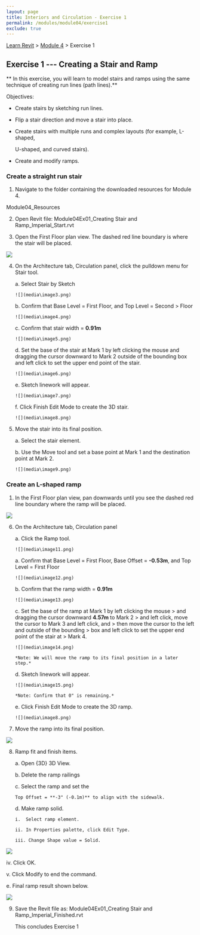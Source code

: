 ```yaml
---
layout: page
title: Interiors and Circulation - Exercise 1
permalink: /modules/module04/exercise1
exclude: true
---
```


[Learn Revit](/learnrevit/) > [Module 4](/learnrevit/modules/module04/) > Exercise 1

## Exercise 1 --- Creating a Stair and Ramp

** In this exercise, you will learn to model stairs and ramps using the
same technique of creating run lines (path lines).**

Objectives:

-   Create stairs by sketching run lines.

-   Flip a stair direction and move a stair into place.

-   Create stairs with multiple runs and complex layouts (for example,
    L-shaped,

    U-shaped, and curved stairs).

-   Create and modify ramps.

### Create a straight run stair

1.  Navigate to the folder containing the downloaded resources for
    Module 4.

Module04_Resources

2.  Open Revit file: Module04Ex01_Creating Stair and
    Ramp_Imperial_Start.rvt

3.  Open the First Floor plan view. The dashed red line boundary is
    where the stair will be placed.

 ![](media\image2.png)

4.  On the Architecture tab, Circulation panel, click the pulldown menu
    for Stair tool.

    a.  Select Stair by Sketch

        ![](media\image3.png)

    b.  Confirm that Base Level = First Floor, and Top Level = Second
        > Floor

        ![](media\image4.png)

    c.  Confirm that stair width = **0.91m**

        ![](media\image5.png)

    d.  Set the base of the stair at Mark 1 by left clicking the mouse and dragging the cursor downward to Mark 2 outside of the bounding box and left click to set the upper end point of the stair.

        ![](media\image6.png)

    e.  Sketch linework will appear.

        ![](media\image7.png)

    f.  Click Finish Edit Mode to create the 3D stair.

        ![](media\image8.png)

5.  Move the stair into its final position.

    a.  Select the stair element.

    b.  Use the Move tool and set a base point at Mark 1 and the destination point at Mark 2.

        ![](media\image9.png)

### Create an L-shaped ramp

1.  In the First Floor plan view, pan downwards until you see the dashed
    red line boundary where the ramp will be placed.

 ![](media\image10.png)

6.  On the Architecture tab, Circulation panel

    a.  Click the Ramp tool.

        ![](media\image11.png)

   
    a.  Confirm that Base Level = First Floor, Base Offset = **-0.53m**, and Top Level = First Floor

        ![](media\image12.png)

    b.  Confirm that the ramp width = **0.91m**

        ![](media\image13.png)

    c.  Set the base of the ramp at Mark 1 by left clicking the mouse
        > and dragging the cursor downward **4.57m** to Mark 2
        > and left click, move the cursor to Mark 3 and left click, and
        > then move the cursor to the left and outside of the bounding
        > box and left click to set the upper end point of the stair at
        > Mark 4.

        ![](media\image14.png)

        *Note: We will move the ramp to its final position in a later
        step.*

    d.  Sketch linework will appear.

        ![](media\image15.png)

        *Note: Confirm that 0" is remaining.*

    e.  Click Finish Edit Mode to create the 3D ramp.

        ![](media\image8.png)

7.  Move the ramp into its final position.

 ![](media\image16.png)

8.  Ramp fit and finish items.

    a.  Open {3D} 3D View.

    b.  Delete the ramp railings

    c.  Select the ramp and set the

        Top Offset = **-3" (-0.1m)** to align with the sidewalk.

    d.  Make ramp solid.

        i.  Select ramp element.

        ii. In Properties palette, click Edit Type.

        iii. Change Shape value = Solid.

 ![](media\image17.png)

iv. Click OK.

v.  Click Modify to end the command.


e.  Final ramp result shown below.

 ![](media\image18.png)

9.  Save the Revit file as: Module04Ex01_Creating Stair and
    Ramp_Imperial_Finished.rvt

    This concludes Exercise 1

